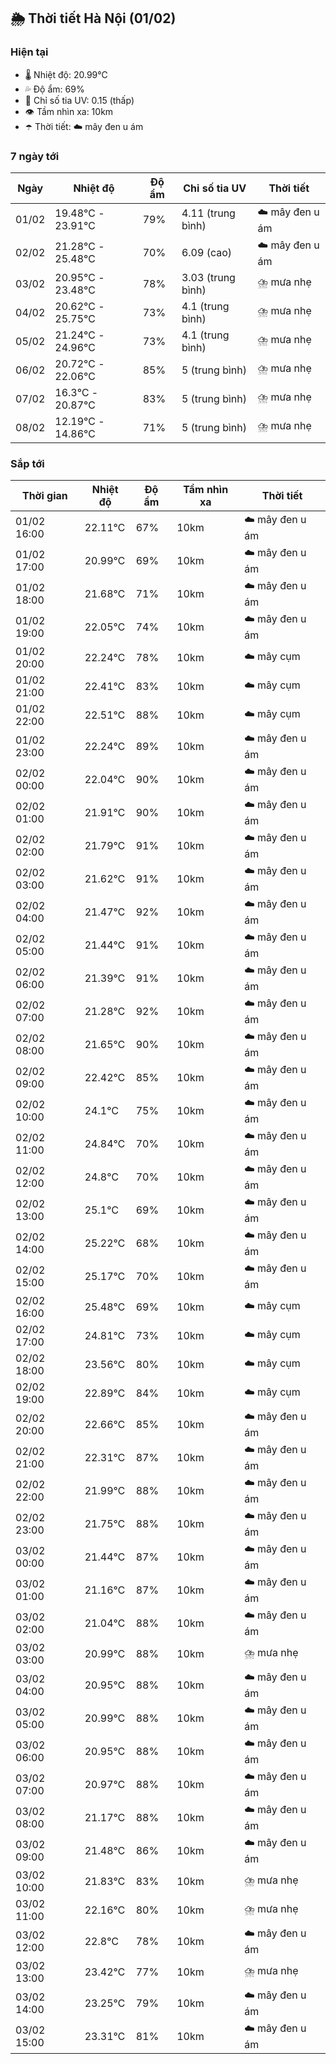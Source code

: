 ## 🌦️ Thời tiết Hà Nội (01/02)

### Hiện tại

- 🌡️ Nhiệt độ: 20.99℃
- 💦 Độ ẩm: 69%
- 🌟 Chỉ số tia UV: 0.15 (thấp)
- 👁️ Tầm nhìn xa: 10km
- ☂️ Thời tiết: ☁️ mây đen u ám

### 7 ngày tới

| Ngày | Nhiệt độ | Độ ẩm | Chỉ số tia UV | Thời tiết |
| --- | --- | --- | --- | --- |
| 01/02 | 19.48℃ - 23.91℃ | 79% | 4.11 (trung bình) | ☁️ mây đen u ám |
| 02/02 | 21.28℃ - 25.48℃ | 70% | 6.09 (cao) | ☁️ mây đen u ám |
| 03/02 | 20.95℃ - 23.48℃ | 78% | 3.03 (trung bình) | ⛈️ mưa nhẹ |
| 04/02 | 20.62℃ - 25.75℃ | 73% | 4.1 (trung bình) | ⛈️ mưa nhẹ |
| 05/02 | 21.24℃ - 24.96℃ | 73% | 4.1 (trung bình) | ⛈️ mưa nhẹ |
| 06/02 | 20.72℃ - 22.06℃ | 85% | 5 (trung bình) | ⛈️ mưa nhẹ |
| 07/02 | 16.3℃ - 20.87℃ | 83% | 5 (trung bình) | ⛈️ mưa nhẹ |
| 08/02 | 12.19℃ - 14.86℃ | 71% | 5 (trung bình) | ⛈️ mưa nhẹ |

### Sắp tới

| Thời gian | Nhiệt độ | Độ ẩm | Tầm nhìn xa | Thời tiết |
| --- | --- | --- | --- | --- |
| 01/02 16:00 | 22.11℃ | 67% | 10km | ☁️ mây đen u ám |
| 01/02 17:00 | 20.99℃ | 69% | 10km | ☁️ mây đen u ám |
| 01/02 18:00 | 21.68℃ | 71% | 10km | ☁️ mây đen u ám |
| 01/02 19:00 | 22.05℃ | 74% | 10km | ☁️ mây đen u ám |
| 01/02 20:00 | 22.24℃ | 78% | 10km | ☁️ mây cụm |
| 01/02 21:00 | 22.41℃ | 83% | 10km | ☁️ mây cụm |
| 01/02 22:00 | 22.51℃ | 88% | 10km | ☁️ mây cụm |
| 01/02 23:00 | 22.24℃ | 89% | 10km | ☁️ mây đen u ám |
| 02/02 00:00 | 22.04℃ | 90% | 10km | ☁️ mây đen u ám |
| 02/02 01:00 | 21.91℃ | 90% | 10km | ☁️ mây đen u ám |
| 02/02 02:00 | 21.79℃ | 91% | 10km | ☁️ mây đen u ám |
| 02/02 03:00 | 21.62℃ | 91% | 10km | ☁️ mây đen u ám |
| 02/02 04:00 | 21.47℃ | 92% | 10km | ☁️ mây đen u ám |
| 02/02 05:00 | 21.44℃ | 91% | 10km | ☁️ mây đen u ám |
| 02/02 06:00 | 21.39℃ | 91% | 10km | ☁️ mây đen u ám |
| 02/02 07:00 | 21.28℃ | 92% | 10km | ☁️ mây đen u ám |
| 02/02 08:00 | 21.65℃ | 90% | 10km | ☁️ mây đen u ám |
| 02/02 09:00 | 22.42℃ | 85% | 10km | ☁️ mây đen u ám |
| 02/02 10:00 | 24.1℃ | 75% | 10km | ☁️ mây đen u ám |
| 02/02 11:00 | 24.84℃ | 70% | 10km | ☁️ mây đen u ám |
| 02/02 12:00 | 24.8℃ | 70% | 10km | ☁️ mây đen u ám |
| 02/02 13:00 | 25.1℃ | 69% | 10km | ☁️ mây đen u ám |
| 02/02 14:00 | 25.22℃ | 68% | 10km | ☁️ mây đen u ám |
| 02/02 15:00 | 25.17℃ | 70% | 10km | ☁️ mây đen u ám |
| 02/02 16:00 | 25.48℃ | 69% | 10km | ☁️ mây cụm |
| 02/02 17:00 | 24.81℃ | 73% | 10km | ☁️ mây cụm |
| 02/02 18:00 | 23.56℃ | 80% | 10km | ☁️ mây cụm |
| 02/02 19:00 | 22.89℃ | 84% | 10km | ☁️ mây cụm |
| 02/02 20:00 | 22.66℃ | 85% | 10km | ☁️ mây đen u ám |
| 02/02 21:00 | 22.31℃ | 87% | 10km | ☁️ mây đen u ám |
| 02/02 22:00 | 21.99℃ | 88% | 10km | ☁️ mây đen u ám |
| 02/02 23:00 | 21.75℃ | 88% | 10km | ☁️ mây đen u ám |
| 03/02 00:00 | 21.44℃ | 87% | 10km | ☁️ mây đen u ám |
| 03/02 01:00 | 21.16℃ | 87% | 10km | ☁️ mây đen u ám |
| 03/02 02:00 | 21.04℃ | 88% | 10km | ☁️ mây đen u ám |
| 03/02 03:00 | 20.99℃ | 88% | 10km | ⛈️ mưa nhẹ |
| 03/02 04:00 | 20.95℃ | 88% | 10km | ☁️ mây đen u ám |
| 03/02 05:00 | 20.99℃ | 88% | 10km | ☁️ mây đen u ám |
| 03/02 06:00 | 20.95℃ | 88% | 10km | ☁️ mây đen u ám |
| 03/02 07:00 | 20.97℃ | 88% | 10km | ☁️ mây đen u ám |
| 03/02 08:00 | 21.17℃ | 88% | 10km | ☁️ mây đen u ám |
| 03/02 09:00 | 21.48℃ | 86% | 10km | ☁️ mây đen u ám |
| 03/02 10:00 | 21.83℃ | 83% | 10km | ⛈️ mưa nhẹ |
| 03/02 11:00 | 22.16℃ | 80% | 10km | ⛈️ mưa nhẹ |
| 03/02 12:00 | 22.8℃ | 78% | 10km | ☁️ mây đen u ám |
| 03/02 13:00 | 23.42℃ | 77% | 10km | ⛈️ mưa nhẹ |
| 03/02 14:00 | 23.25℃ | 79% | 10km | ☁️ mây đen u ám |
| 03/02 15:00 | 23.31℃ | 81% | 10km | ☁️ mây đen u ám |
